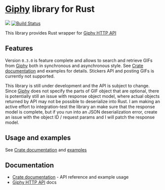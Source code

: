 # [Giphy] library for Rust

[![](https://meritbadge.herokuapp.com/giphy)](https://crates.io/crates/giphy)
[![Build Status](https://travis-ci.com/cfiet/giphy-rs.svg?branch=master)](https://travis-ci.org/cfiet/giphy-rs)

This library provides Rust wrapper for [Giphy HTTP API]

## Features

Version `0.3.0` is feature complete and allows to search and retrieve GIFs from [Giphy] both in
synchronous and asynchronous style. See [Crate documentation] and examples for details.
Stickers API and posting GIFs is currently not supported. 

This library is still under development and the API is subject to change. Since [Giphy] does not specify the 
parts of GIF object that are optional, there is potentially still an issue with response object model,
where actual objects returned by API may not be possible to deserialize into Rust. I am making an
active effort to integration-test the library an make sure that the response model is complete,
but if you run into an JSON deserialization error, create an issue with the object ID / request params
and I will patch the response model.

## Usage and examples
See [Crate documentation] and [examples]

## Documentation
 - [Crate documentation] - API reference and example usage
 - [Giphy HTTP API] docs

[Crate documentation]: https://docs.rs/giphy
[examples]: ./examples
[Giphy]: https://giphy.com/
[Giphy HTTP API]: https://developers.giphy.com/docs/api/

